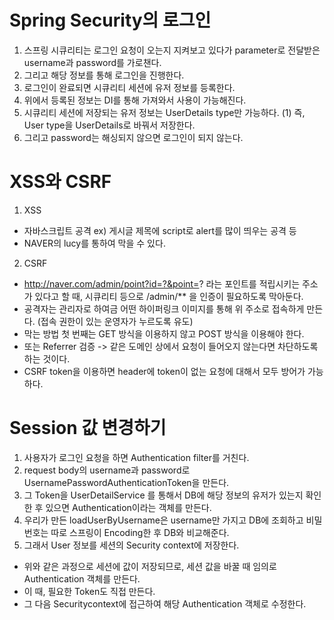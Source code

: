 # Spring Security의 로그인

1. 스프링 시큐리티는 로그인 요청이 오는지 지켜보고 있다가 parameter로 전달받은 username과 password를 가로챈다.
2. 그리고 해당 정보를 통해 로그인을 진행한다.
3. 로그인이 완료되면 시큐리티 세션에 유저 정보를 등록한다.
4. 위에서 등록된 정보는 DI를 통해 가져와서 사용이 가능해진다. 
5. 시큐리티 세션에 저장되는 유저 정보는 UserDetails type만 가능하다.
  (1) 즉, User type을 UserDetails로 바꿔서 저장한다.
6. 그리고 password는 해싱되지 않으면 로그인이 되지 않는다.

# XSS와 CSRF
1. XSS
- 자바스크립트 공격 ex) 게시글 제목에 script로 alert를 많이 띄우는 공격 등
- NAVER의 lucy를 통하여 막을 수 있다.

2. CSRF
- http://naver.com/admin/point?id=?&point=? 라는 포인트를 적립시키는 주소가 있다고 할 때, 시큐리티 등으로 /admin/** 을 인증이 필요하도록 막아둔다.
- 공격자는 관리자로 하여금 어떤 하이퍼링크 이미지를 통해 위 주소로 접속하게 만든다. (접속 권한이 있는 운영자가 누르도록 유도)
- 막는 방법 첫 번째는 GET 방식을 이용하지 않고 POST 방식을 이용해야 한다.
- 또는 Referrer 검증 -> 같은 도메인 상에서 요청이 들어오지 않는다면 차단하도록 하는 것이다.
- CSRF token을 이용하면 header에 token이 없는 요청에 대해서 모두 방어가 가능하다. 

# Session 값 변경하기
1. 사용자가 로그인 요청을 하면 Authentication filter를 거친다.
2. request body의 username과 password로 UsernamePasswordAuthenticationToken을 만든다.
3. 그 Token을 UserDetailService 를 통해서 DB에 해당 정보의 유저가 있는지 확인한 후 있으면 Authentication이라는 객체를 만든다. 
4. 우리가 만든 loadUserByUsername은 username만 가지고 DB에 조회하고 비밀번호는 따로 스프링이 Encoding한 후 DB와 비교해준다.
5. 그래서 User 정보를 세션의 Security context에 저장한다. 

- 위와 같은 과정으로 세션에 값이 저장되므로, 세션 값을 바꿀 때 임의로 Authentication 객체를 만든다.
- 이 때, 필요한 Token도 직접 만든다. 
- 그 다음 Securitycontext에 접근하여 해당 Authentication 객체로 수정한다. 
